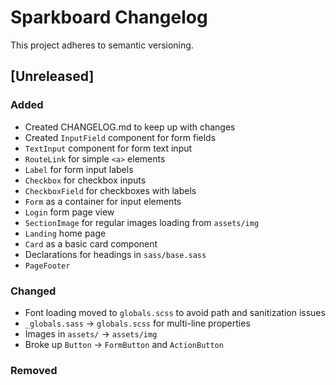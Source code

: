 # Sparkboard Changelog

This project adheres to semantic versioning.

## [Unreleased]

### Added

- Created CHANGELOG.md to keep up with changes
- Created `InputField` component for form fields
- `TextInput` component for form text input
- `RouteLink` for simple `<a>` elements
- `Label` for form input labels
- `Checkbox` for checkbox inputs
- `CheckboxField` for checkboxes with labels
- `Form` as a container for input elements
- `Login` form page view
- `SectionImage` for regular images loading from `assets/img`
- `Landing` home page
- `Card` as a basic card component
- Declarations for headings in `sass/base.sass`
- `PageFooter`

### Changed

- Font loading moved to `globals.scss` to avoid path and sanitization issues
- `_globals.sass` -> `globals.scss` for multi-line properties
- Images in `assets/` -> `assets/img`
- Broke up `Button` -> `FormButton` and `ActionButton`

### Removed
